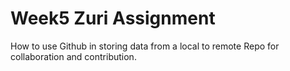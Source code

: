 
# Week5 Zuri Assignment

How to use Github in storing data from a local to remote Repo for collaboration and contribution.
